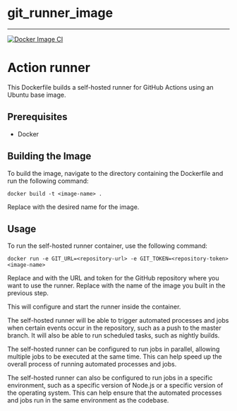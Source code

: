 # git_runner_image
---
[![Docker Image CI](https://github.com/cabbagec2hlbGwK/git_runner_image/actions/workflows/docker-image.yml/badge.svg)](https://github.com/cabbagec2hlbGwK/git_runner_image/actions/workflows/docker-image.yml)
# Action runner

This Dockerfile builds a self-hosted runner for GitHub Actions using an Ubuntu base image.

## Prerequisites

- Docker

## Building the Image

To build the image, navigate to the directory containing the Dockerfile and run the following command:

```
docker build -t <image-name> .

```

Replace <image-name> with the desired name for the image.

## Usage

To run the self-hosted runner container, use the following command:

```
docker run -e GIT_URL=<repository-url> -e GIT_TOKEN=<repository-token> <image-name>

```

Replace <repository-url> and <repository-token> with the URL and token for the GitHub repository where you want to use the runner. Replace <image-name> with the name of the image you built in the previous step.

This will configure and start the runner inside the container.

The self-hosted runner will be able to trigger automated processes and jobs when certain events occur in the repository, such as a push to the master branch. It will also be able to run scheduled tasks, such as nightly builds.

The self-hosted runner can be configured to run jobs in parallel, allowing multiple jobs to be executed at the same time. This can help speed up the overall process of running automated processes and jobs.

The self-hosted runner can also be configured to run jobs in a specific environment, such as a specific version of Node.js or a specific version of the operating system. This can help ensure that the automated processes and jobs run in the same environment as the codebase.

